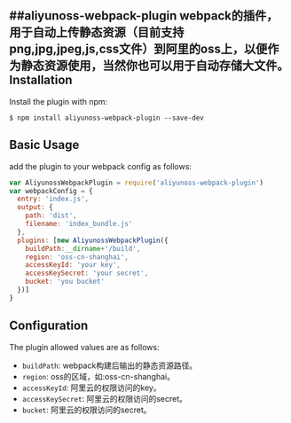 ##aliyunoss-webpack-plugin
webpack的插件，用于自动上传静态资源（目前支持png,jpg,jpeg,js,css文件）到阿里的oss上，以便作为静态资源使用，当然你也可以用于自动存储大文件。 
Installation
------------
Install the plugin with npm:
```shell
$ npm install aliyunoss-webpack-plugin --save-dev
```

Basic Usage
-----------

add the plugin to your webpack config as follows:

```javascript
var AliyunossWebpackPlugin = require('aliyunoss-webpack-plugin')
var webpackConfig = {
  entry: 'index.js',
  output: {
    path: 'dist',
    filename: 'index_bundle.js'
  },
  plugins: [new AliyunossWebpackPlugin({
    buildPath:__dirname+'/build',
    region: 'oss-cn-shanghai',
    accessKeyId: 'your key',
    accessKeySecret: 'your secret',
    bucket: 'you bucket'
  })]
}
```

Configuration
-------------
The plugin allowed values are as follows:

- `buildPath`: webpack构建后输出的静态资源路径。 
- `region`: oss的区域，如:oss-cn-shanghai。
- `accessKeyId`: 阿里云的权限访问的key。
- `accessKeySecret`: 阿里云的权限访问的secret。
- `bucket`: 阿里云的权限访问的secret。